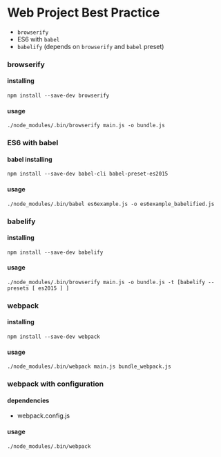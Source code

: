 # Web Project Best Practice

- `browserify`
- ES6 with `babel`
- `babelify` (depends on `browserify` and `babel` preset)

### browserify

#### installing

`npm install --save-dev browserify`

#### usage

`./node_modules/.bin/browserify main.js -o bundle.js`

### ES6 with babel

#### babel installing

`npm install --save-dev babel-cli babel-preset-es2015`

#### usage

`./node_modules/.bin/babel es6example.js -o es6example_babelified.js`

### babelify

#### installing

`npm install --save-dev babelify`

#### usage

`./node_modules/.bin/browserify main.js -o bundle.js -t [babelify --presets [ es2015 ] ]`

### webpack

#### installing

`npm install --save-dev webpack`

#### usage

`./node_modules/.bin/webpack main.js bundle_webpack.js`

### webpack with configuration

#### dependencies

- webpack.config.js

#### usage

`./node_modules/.bin/webpack`
